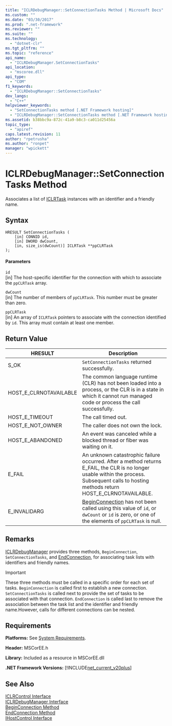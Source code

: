 ```yaml
---
title: "ICLRDebugManager::SetConnectionTasks Method | Microsoft Docs"
ms.custom: ""
ms.date: "03/30/2017"
ms.prod: ".net-framework"
ms.reviewer: ""
ms.suite: ""
ms.technology: 
  - "dotnet-clr"
ms.tgt_pltfrm: ""
ms.topic: "reference"
api_name: 
  - "ICLRDebugManager.SetConnectionTasks"
api_location: 
  - "mscoree.dll"
api_type: 
  - "COM"
f1_keywords: 
  - "ICLRDebugManager::SetConnectionTasks"
dev_langs: 
  - "C++"
helpviewer_keywords: 
  - "SetConnectionTasks method [.NET Framework hosting]"
  - "ICLRDebugManager::SetConnectionTasks method [.NET Framework hosting]"
ms.assetid: b38bbc9a-872c-41a9-b8c3-ca011d25456a
topic_type: 
  - "apiref"
caps.latest.revision: 11
author: "rpetrusha"
ms.author: "ronpet"
manager: "wpickett"
---
```

# ICLRDebugManager::SetConnectionTasks Method
Associates a list of [ICLRTask](../../../../docs/framework/unmanaged-api/hosting/iclrtask-interface.md) instances with an identifier and a friendly name.  
  
## Syntax  
  
```  
HRESULT SetConnectionTasks (  
    [in] CONNID id,  
    [in] DWORD dwCount,  
    [in, size_is(dwCount)] ICLRTask **ppCLRTask  
);  
```  
  
#### Parameters  
 `id`  
 [in] The host-specific identifier for the connection with which to associate the `ppCLRTask` array.  
  
 `dwCount`  
 [in] The number of members of `ppCLRTask`. This number must be greater than zero.  
  
 `ppCLRTask`  
 [in] An array of `ICLRTask` pointers to associate with the connection identified by `id`. This array must contain at least one member.  
  
## Return Value  
  
|HRESULT|Description|  
|-------------|-----------------|  
|S_OK|`SetConnectionTasks` returned successfully.|  
|HOST_E_CLRNOTAVAILABLE|The common language runtime (CLR) has not been loaded into a process, or the CLR is in a state in which it cannot run managed code or process the call successfully.|  
|HOST_E_TIMEOUT|The call timed out.|  
|HOST_E_NOT_OWNER|The caller does not own the lock.|  
|HOST_E_ABANDONED|An event was canceled while a blocked thread or fiber was waiting on it.|  
|E_FAIL|An unknown catastrophic failure occurred. After a method returns E_FAIL, the CLR is no longer usable within the process. Subsequent calls to hosting methods return HOST_E_CLRNOTAVAILABLE.|  
|E_INVALIDARG|[BeginConnection](../../../../docs/framework/unmanaged-api/hosting/iclrdebugmanager-beginconnection-method.md) has not been called using this value of `id`, or `dwCount` or `id` is zero, or one of the elements of `ppCLRTask` is null.|  
  
## Remarks  
 [ICLRDebugManager](../../../../docs/framework/unmanaged-api/hosting/iclrdebugmanager-interface.md) provides three methods, `BeginConnection`, `SetConnectionTasks`, and [EndConnection](../../../../docs/framework/unmanaged-api/hosting/iclrdebugmanager-endconnection-method.md), for associating task lists with identifiers and friendly names.  
  
> [!IMPORTANT]
>  These three methods must be called in a specific order for each set of tasks. `BeginConnection` is called first to establish a new connection. `SetConnectionTasks` is called next to provide the set of tasks to be associated with that connection. `EndConnection` is called last to remove the association between the task list and the identifier and friendly name.However, calls for different connections can be nested.  
  
## Requirements  
 **Platforms:** See [System Requirements](../../../../docs/framework/get-started/system-requirements.md).  
  
 **Header:** MSCorEE.h  
  
 **Library:** Included as a resource in MSCorEE.dll  
  
 **.NET Framework Versions:** [!INCLUDE[net_current_v20plus](../../../../includes/net-current-v20plus-md.md)]  
  
## See Also  
 [ICLRControl Interface](../../../../docs/framework/unmanaged-api/hosting/iclrcontrol-interface.md)   
 [ICLRDebugManager Interface](../../../../docs/framework/unmanaged-api/hosting/iclrdebugmanager-interface.md)   
 [BeginConnection Method](../../../../docs/framework/unmanaged-api/hosting/iclrdebugmanager-beginconnection-method.md)   
 [EndConnection Method](../../../../docs/framework/unmanaged-api/hosting/iclrdebugmanager-endconnection-method.md)   
 [IHostControl Interface](../../../../docs/framework/unmanaged-api/hosting/ihostcontrol-interface.md)
